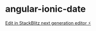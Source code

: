 # angular-ionic-date

[Edit in StackBlitz next generation editor ⚡️](https://stackblitz.com/~/github.com/PabloCaiza/angular-ionic-date)
